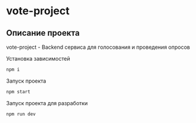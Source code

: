 # vote-project

## Описание проекта
vote-project - Backend сервиса для голосования и проведения опросов

Установка зависимостей
```sh
npm i
```

Запуск проекта
```sh
npm start
```

Запуск проекта для разработки
```sh
npm run dev
```
